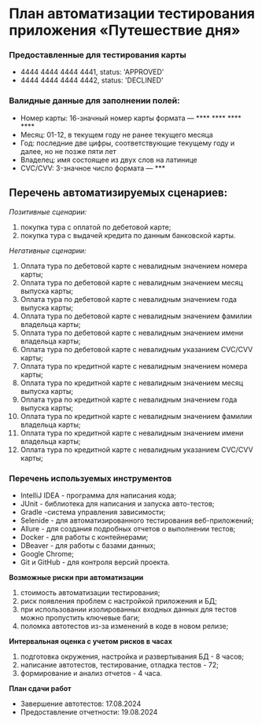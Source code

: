 # План автоматизации тестирования приложения «Путешествие дня»

### Предоставленные для тестирования карты

- 4444 4444 4444 4441, status: 'APPROVED'
- 4444 4444 4444 4442, status: 'DECLINED' 
  
### Валидные данные для заполнении полей:

- Номер карты: 16-значный номер карты формата — **** **** **** ****
- Месяц: 01-12, в текущем году не ранее текущего месяца
- Год: последние две цифры, соответствующие текущему году и далее, но не позже пяти лет
- Владелец: имя состоящее из двух слов на латинице
- CVC/CVV: 3-значное число формата — ***

## Перечень автоматизируемых сценариев:

_Позитивные сценарии:_

1. покупка тура с оплатой по дебетовой карте;
2. покупка тура с выдачей кредита по данным банковской карты.

_Негативные сценарии:_

1. Оплата тура по дебетовой карте с невалидным значением номера карты;
2. Оплата тура по дебетовой карте с невалидным значением месяц выпуска карты;
3. Оплата тура по дебетовой карте с невалидным значением года выпуска карты;
4. Оплата тура по дебетовой карте с невалидным значением фамилии владельца карты;
5. Оплата тура по дебетовой карте с невалидным значением имени владельца карты;
6. Оплата тура по дебетовой карте с невалидным указанием CVC/CVV карты;
7. Оплата тура по кредитной карте с невалидным значением номера карты;
8. Оплата тура по кредитной карте с невалидным значением месяц выпуска карты;
9. Оплата тура по кредитной карте с невалидным значением года выпуска карты;
10. Оплата тура по кредитной карте с невалидным значением фамилии владельца карты;
11. Оплата тура по кредитной карте с невалидным значением имени владельца карты;
12. Оплата тура по кредитной карте с невалидным указанием CVC/CVV карты;

### Перечень используемых инструментов 

- IntelliJ IDEA - программа для написания кода;
- JUnit - библиотека для написания и запуска авто-тестов;
- Gradle -система управления зависимости;
- Selenide - для автоматизированного тестирования веб-приложений;
- Allure - для создания подробных отчетов о выполнении тестов;
- Docker - для работы с контейнерами;
- DBeaver - для работы с базами данных;
- Google Chrome;
- Git и GitHub - для контроля версий проекта.

**Возможные риски при автоматизации**
1. стоимость автоматизации тестирования;
2. риск появления проблем с настройкой приложения и БД;
3. при использовании изолированных входных данных для тестов можно пропустить ключевые баги;
4. поломка автотестов из-за изменений в коде в новом релизе;

**Интервальная оценка с учетом рисков в часах**
1. подготовка окружения, настройка и развертывания БД - 8 часов;
2. написание автотестов, тестирование, отладка тестов - 72;
3. формирование и анализ отчетов - 4 часа.

**План сдачи работ**
- Завершение автотестов: 17.08.2024
- Предоставление отчетности: 19.08.2024 
